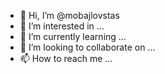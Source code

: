 - 👋 Hi, I’m @mobajlovstas
- 👀 I’m interested in ...
- 🌱 I’m currently learning ...
- 💞️ I’m looking to collaborate on ...
- 📫 How to reach me ...

<!---
mobajlovstas/mobajlovstas is a ✨ special ✨ repository because its `README.md` (this file) appears on your GitHub profile.
You can click the Preview link to take a look at your changes.
--->
